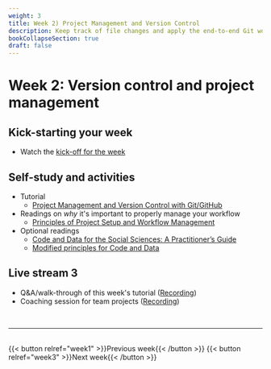 ```yaml
---
weight: 3
title: Week 2) Project Management and Version Control
description: Keep track of file changes and apply the end-to-end Git workflow!
bookCollapseSection: true
draft: false
---
```


# Week 2: Version control and project management <!--+ feedback-->

## Kick-starting your week
- Watch the [kick-off for the week](https://youtu.be/B5NJZxFzzc0) <!--[the energizer for the week](https://youtu.be/kL-s7XHWiWI) on YouTube!-->

## Self-study and activities
- Tutorial
  - [Project Management and Version Control with Git/GitHub](docs/tutorials/version-control)
- Readings on *why* it's important to properly manage your workflow
  - [Principles of Project Setup and Workflow Management](https://tilburgsciencehub.com/learn/project-setup)
- Optional readings
  - [Code and Data for the Social Sciences: A Practitioner’s Guide](https://www.brown.edu/Research/Shapiro/pdfs/CodeAndData.pdf)
  - [Modified principles for Code and Data](https://www.shirokuriwaki.com/programming/project-organization.html)

## Live stream 3
- Q&A/walk-through of this week's tutorial ([Recording](https://youtu.be/iWpUpudiMLk))
- Coaching session for team projects ([Recording](https://youtu.be/BUAiPRV1WR0))

<br>

---
<br>
{{< button relref="week1" >}}Previous week{{< /button >}}
{{< button relref="week3" >}}Next week{{< /button >}}
